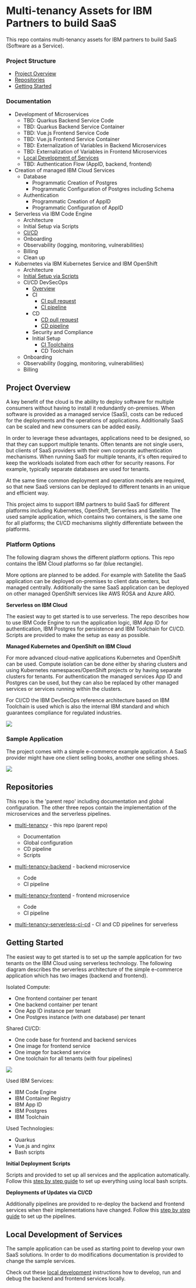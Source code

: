 # Multi-tenancy Assets for IBM Partners to build SaaS

This repo contains multi-tenancy assets for IBM partners to build SaaS (Software as a Service).

### Project Structure

* [Project Overview](#project-overview)
* [Repositories](#repositories)
* [Getting Started](#getting-started)


### Documentation

* Development of Microservices
    * TBD: Quarkus Backend Service Code
    * TBD: Quarkus Backend Service Container
    * TBD: Vue.js Frontend Service Code
    * TBD: Vue.js Frontend Service Container
    * TBD: Externalization of Variables in Backend Microservices
    * TBD: Externalization of Variables in Frontend Microservices
    * [Local Development of Services](documentation/local-development.md)
    * TBD: Authentication Flow (AppID, backend, frontend)
* Creation of managed IBM Cloud Services
    * Database
        * Programmatic Creation of Postgres
        * Programmatic Configuration of Postgres including Schema
    * Authentication
        * Programmatic Creation of AppID
        * Programmatic Configuration of AppID
* Serverless via IBM Code Engine
    * Architecture
    * Initial Setup via Scripts
    * [CI/CD](documentation/serverless-cicd.md)
    * Onboarding
    * Observability (logging, monitoring, vulnerabilities)
    * Billing
    * Clean up
* Kubernetes via IBM Kubernetes Service and IBM OpenShift
    * Architecture
    * [Initial Setup via Scripts](https://github.com/IBM/multi-tenancy-documentation/blob/main/documentation/automation/terraform/3-Provisionning%20A%20Kubernetes%20Based%20Infrastructure.md)
    * CI/CD DevSecOps
        * [Overview](documentation/devsecops-overview.md)
        * CI
            * [CI pull request](documentation/ci-pull-request.md)
            * [CI pipeline](documentation/ci-pipeline.md)
        * CD
            * [CD pull request](documentation/cd-pull-request.md)
            * [CD pipeline](documentation/cd-pipeline.md)
        * Security and Compliance
        * Initial Setup
            * [CI Toolchains](https://github.com/IBM/multi-tenancy-documentation/blob/main/documentation/k8s/3-ci-cd/README_ci.md)
            * CD Toolchain
    * Onboarding
    * Observability (logging, monitoring, vulnerabilities)
    * Billing


## Project Overview

A key benefit of the cloud is the ability to deploy software for multiple consumers without having to install it redundantly on-premises. When software is provided as a managed service (SaaS), costs can be reduced for the deployments and the operations of applications. Additionally SaaS can be scaled and new consumers can be added easily.

In order to leverage these advantages, applications need to be designed, so that they can support multiple tenants. Often tenants are not single users, but clients of SaaS providers with their own corporate authentication mechanisms. When running SaaS for multiple tenants, it's often required to keep the workloads isolated from each other for security reasons. For example, typically separate databases are used for tenants.

At the same time common deployment and operation models are required, so that new SaaS versions can be deployed to different tenants in an unique and efficient way.

This project aims to support IBM partners to build SaaS for different platforms including Kubernetes, OpenShift, Serverless and Satellite. The used sample application, which contains two containers, is the same one for all platforms; the CI/CD mechanisms slightly differentiate between the platforms.

### Platform Options

The following diagram shows the different platform options. This repo contains the IBM Cloud platforms so far (blue rectangle). 

More options are planned to be added. For example with Satellite the SaaS application can be deployed on-premises to client data centers, but managed centrally. Additionally the same SaaS application can be deployed on other managed OpenShift services like AWS ROSA and Azure ARO.

**Serverless on IBM Cloud**

The easiest way to get started is to use serverless. The repo describes how to use IBM Code Engine to run the application logic, IBM App ID for authentication, IBM Postgres for persistence and IBM Toolchain for CI/CD. Scripts are provided to make the setup as easy as possible.

**Managed Kubernetes and OpenShift on IBM Cloud**

For more advanced cloud-native applications Kubernetes and OpenShift can be used. Compute isolation can be done either by sharing clusters and using Kubernetes namespaces/OpenShift projects or by having separate clusters for tenants. For authentication the managed services App ID and Postgres can be used, but they can also be replaced by other managed services or services running within the clusters.

For CI/CD the IBM DevSecOps reference architecture based on IBM Toolchain is used which is also the internal IBM standard and which guarantees compliance for regulated industries.

<kbd><img src="documentation/SaaS-Options.png" /></kbd>

### Sample Application

The project comes with a simple e-commerce example application. A SaaS provider might have one client selling books, another one selling shoes.

<kbd><img src="documentation/example-app.png" /></kbd>


## Repositories

This repo is the 'parent repo' including documentation and global configuration. The other three repos contain the implementation of the microservices and the serverless pipelines.

* [multi-tenancy](https://github.com/IBM/multi-tenancy) - this repo (parent repo)
    * Documentation
    * Global configuration
    * CD pipeline
    * Scripts

* [multi-tenancy-backend](https://github.com/IBM/multi-tenancy-backend) - backend microservice
    * Code
    * CI pipeline

* [multi-tenancy-frontend](https://github.com/IBM/multi-tenancy-frontend) - frontend microservice   
    * Code
    * CI pipeline

* [multi-tenancy-serverless-ci-cd](https://github.com/IBM/multi-tenancy-serverless-ci-cd) - CI and CD pipelines for serverless


## Getting Started

The easiest way to get started is to set up the sample application for two tenants on the IBM Cloud using serverless technology. The following diagram describes the serverless architecture of the simple e-commerce application which has two images (backend and frontend).

Isolated Compute:
* One frontend container per tenant
* One backend container per tenant
* One App ID instance per tenant
* One Postgres instance (with one database) per tenant

Shared CI/CD:
* One code base for frontend and backend services
* One image for frontend service
* One image for backend service
* One toolchain for all tenants (with four pipelines)

<kbd><img src="documentation/diagrams/multi-tenant-app-architecture.png" /></kbd>

Used IBM Services:
* IBM Code Engine
* IBM Container Registry
* IBM App ID
* IBM Postgres
* IBM Toolchain

Used Technologies:
* Quarkus
* Vue.js and nginx
* Bash scripts

**Initial Deployment Scripts**

Scripts and provided to set up all services and the application automatically. Follow this [step by step guide](documentation/getting-started.md) to set up everything using local bash scripts.

**Deployments of Updates via CI/CD**

Additionally pipelines are provided to re-deploy the backend and frontend services when their implementations have changed. Follow this [step by step guide](documentation/serverless-cicd.md) to set up the pipelines.


## Local Development of Services

The sample application can be used as starting point to develop your own SaaS solutions. In order to do modifications documentation is provided to change the sample services.

Check out these [local development](documentation/local-development.md) instructions how to develop, run and debug the backend and frontend services locally.
